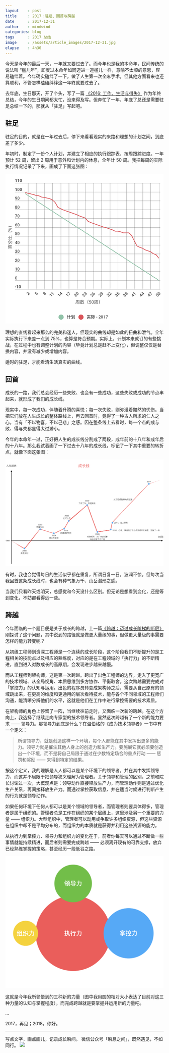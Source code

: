```yaml
---
layout    : post
title     : 2017：驻足、回首与跨越
date      : 2017-12-31
author    : mindwind
categories: blog
tags      : 2017 总结
image     : /assets/article_images/2017-12-31.jpg
elapse    : 4h30
---
```



今天是今年的最后一天，一年就又要过去了。而今年也是我的本命年，民间传统的说法叫 “槛儿年”，即度过本命年如同迈进一道槛儿一样，意喻不太顺的意思，容易磕绊着。今年确实磕绊了一下，做了人生第一次全麻手术，但其他方面看来也还算顺利，不管怎样磕磕绊绊这一年終就要过去了。

去年底，生日那天，开了个头，写了一篇 [《2016: 工作、生活与得失》](https://mp.weixin.qq.com/s?__biz=MzAxMTEyOTQ5OQ==&mid=2650610768&idx=1&sn=3b37aa7d58509f011a50ecca64016c16&chksm=834c7ba4b43bf2b263a2becdf76d431db4a62b70fa99a834b480d97b6be045114ff599414fde#rd) 作为年终总结，今年的生日期间都太忙，没来得及写。但奔忙了一年，年底了总还是需要驻足总结一下的，那就从「驻足」写起吧。


## 驻足
驻足的目的，就是在一年过去后，停下来看看现实的来路和理想的计划之间，到底差了多少。

年初时，制定了一份个人计划，并建立了相应的执行跟踪表，按周跟踪进度。一年预计 52 周，留出 2 周用于意外和计划内的休息，全年计 50 周。我把每周的实际执行情况记录了下来，画成了下面这张图：

![](/assets/article_images/2017-12-31-1.png)

理想的直线看起来那么的完美和迷人，但现实的曲线却是如此的扭曲和泄气。全年实际执行下来差一点到 75%，也算是符合预期。实际上，计划本来就订的有些挑战，在过程中也有调整计划的内容（毕竟计划总是赶不上变化），但调整仅仅是替换内容，并没有减少或增加内容。

适时的驻足，才能看清生活真实的曲线。


## 回首
成长的一路，我们总会经历一些失败、也会有一些成功，这些失败或成功的节点串起来，就形成了我们的成长线。

现实中，每一次成功，伴随着升腾的喜悦；每一次失败，则弥漫着黯然的忧伤。当把它们放在人生成长的整体路线上，再去回首时，竟得了一种古人所求的仁人之心，当有「不以物喜，不以己悲」之感。因在整条线上去看时，每一个点的成与败、得与失都显得太过渺小。

今年的本命年一过，正好把人生的成长线分割成了两段，成年前的十八年和成年后的十八年。那么我试着画了一下过去十八年的成长线，标记了一下其中重要的转折点，就像下面这张图：

![](/assets/article_images/2017-12-31-2.png)

有时，我也会觉得每日的生活似乎都在重复，所谓日复一日，波澜不惊。但每次当我回首这条成长线时，也会有种气象万千、山岳潜形之感。

当我们只看昨天或明天，总感觉和今天没什么区别。但无论是想看到变化，还是等到变化，不妨都看得远一些。


## 跨越
今年面临的一个题目便是关于成长的跨越，上一篇[《跨越：迈过成长阶梯的断层》](https://mp.weixin.qq.com/s?__biz=MzAxMTEyOTQ5OQ==&mid=2650611006&idx=1&sn=5e76161bc018ea6570e34c4d36691ac1&chksm=834c7acab43bf3dc8024d8e0ca91c79fd97764cc6320348ce29a830ce7bf213329b053203691#rd)刚探讨了这个问题，其中说到的路径就是做更大量级的事，但做更大量级的事需要怎样的能力转变呢？

从初级工程师到资深工程师是一个连续的成长阶段，这个阶段我们不断提升的是工程相关的技能点以及相应的熟练度，对应的是在工程领域的「执行力」的不断精进，直到进入对数成长的高原期，会发现进步越来越慢。

而从工程师到架构师，这是第一次跨越。跨出了出色工程师的边界，走入了更宽广的技术领域、从全局视角、本质思维到多方协作、平衡取舍。这次跨越需要完成对「掌控力」的认知与运用。出色的程序员转变成架构师之后，需要从自己原有的领域跳出来，在更高的维度和更通用的层次看待技术，能与各个不同领域的工程师们沟通，能清晰分辨他们的水平，这就是他们在工作中进行掌控需要的技术素质。

在架构师的角色上停留了一阵，当继续往前走时，又面临一次新的跨越。在这个方向上，我选择了继续走向专家型的技术领导者。显然这次跨越有了一个新的能力要求 —— 领导力。那领导力到底是什么？在温伯格的《成为技术领导者》一书中有一个定义：

  > 所谓领导力，就是创造这样一个环境，每个人都能在其中发挥出更多的能力。领导力就是催生其他人身上的创造力和生产力。要施展它就必须要创造出一个环境，而不是将自己局限于通过在少数特定场合的重点行动 —— 惩罚和奖励 —— 来得到特定的结果。

按这个定义，我的理解是人人都可以是某个环境下的领导者，并在其中发挥领导力，而这并不局限于把领导狭义理解为管理者。关于领导和管理的区别，之前和院长讨论过一次，大概观点是：领导动作直接释放生产力，而管理动作则是通过优化生产关系，再间接释放生产力。而通过掌控获取信息、并在适当时候进行判断产生的行为就是领导动作。

如果任何环境下任何人都可以是某个领域的领导者，而管理者则要具体得多，管理者是属于组织的。管理者总是工作在组织的某个层级上，这里涉及另一个重要的力量 —— 组织力。大型组织中，管理者可以动用或争取许多组织资源，但这些资源在组织中却不是平均分布的，而组织力的本质就是获得并利用这些资源的能力。

从执行力到掌控力、领导力和组织力的变化在于，前者你每天可以通过不断做一些事情就能持续精进，而后者则需要完成跨越 —— 必须离开现有的可靠支撑，放弃已经熟练掌握的策略，甚至经历一段低谷之路。

![](/assets/article_images/2017-12-31-3.png)

这就是今年我所领悟到的三种新的力量（图中我用圆的相对大小表达了目前对这三种力量的认知与掌握程度），而完成跨越就是要掌握并运用新的力量吧。

...

2017，再见；2018，你好。


---
写点文字，画点画儿，记录成长瞬间。
微信公众号「瞬息之间」，既然遇见，不如同行。
![](/assets/images/qrcode_wechat_avatar.jpg)
